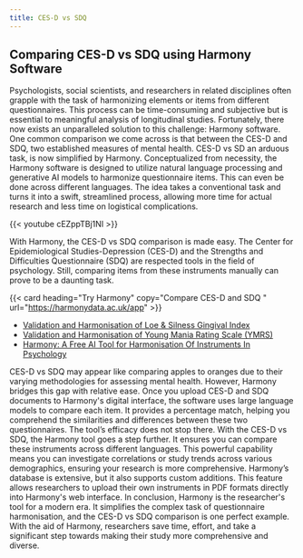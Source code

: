 ```yaml
---
title: CES-D vs SDQ
---
```


## Comparing CES-D vs SDQ using Harmony Software

Psychologists, social scientists, and researchers in related disciplines often grapple with the task of harmonizing elements or items from different questionnaires. This process can be time-consuming and subjective but is essential to meaningful analysis of longitudinal studies. Fortunately, there now exists an unparalleled solution to this challenge: Harmony software. One common comparison we come across is that between the CES-D and SDQ, two established measures of mental health. CES-D vs SD an arduous task, is now simplified by Harmony. Conceptualized from necessity, the Harmony software is designed to utilize natural language processing and generative AI models to harmonize questionnaire items. This can even be done across different languages. The idea takes a conventional task and turns it into a swift, streamlined process, allowing more time for actual research and less time on logistical complications.

{{< youtube cEZppTBj1NI >}}

With Harmony, the CES-D vs SDQ comparison is made easy. The Center for Epidemiological Studies-Depression (CES-D) and the Strengths and Difficulties Questionnaire (SDQ) are respected tools in the field of psychology. Still, comparing items from these instruments manually can prove to be a daunting task.


{{< card heading="Try Harmony" copy="Compare CES-D and SDQ " url="https://harmonydata.ac.uk/app" >}}

* [Validation and Harmonisation of Loe & Silness Gingival Index](/harmonisation-validation/loe-silness-gingival-index)
* [Validation and Harmonisation of Young Mania Rating Scale (YMRS)](/harmonisation-validation/young-mania-rating-scale-ymrs)
* [Harmony: A Free AI Tool for Harmonisation Of Instruments In Psychology](/item-harmonisation/harmony-a-free-ai-tool-for-harmonisation-of-instruments-in-psychology)



CES-D vs SDQ may appear like comparing apples to oranges due to their varying methodologies for assessing mental health. However, Harmony bridges this gap with relative ease. Once you upload CES-D and SDQ documents to Harmony's digital interface, the software uses large language models to compare each item. It provides a percentage match, helping you comprehend the similarities and differences between these two questionnaires. The tool’s efficacy does not stop there. With the CES-D vs SDQ, the Harmony tool goes a step further. It ensures you can compare these instruments across different languages. This powerful capability means you can investigate correlations or study trends across various demographics, ensuring your research is more comprehensive. Harmony’s database is extensive, but it also supports custom additions. This feature allows researchers to upload their own instruments in PDF formats directly into Harmony's web interface. In conclusion, Harmony is the researcher's tool for a modern era. It simplifies the complex task of questionnaire harmonisation, and the CES-D vs SDQ comparison is one perfect example. With the aid of Harmony, researchers save time, effort, and take a significant step towards making their study more comprehensive and diverse.

